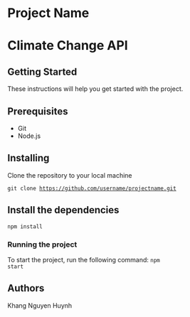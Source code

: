 # Project Name
# Climate Change API

## Getting Started
These instructions will help you get started with the project.

## Prerequisites
- Git
- Node.js
## Installing
Clone the repository to your local machine

<code>git clone https://github.com/username/projectname.git</code>

## Install the dependencies
<code>npm install</code>
### Running the project
To start the project, run the following command:
<code>npm start</code>

## Authors
Khang Nguyen Huynh
